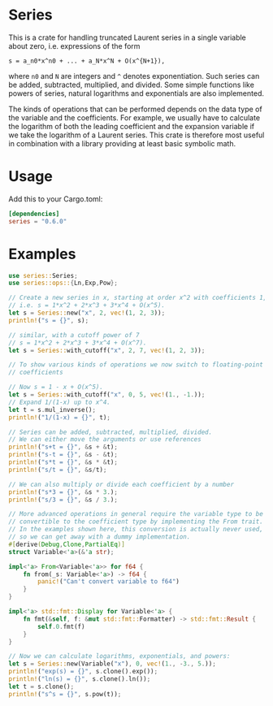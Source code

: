 # Series

This is a crate for handling truncated Laurent series in a single
variable about zero, i.e. expressions of the form

`s = a_n0*x^n0 + ... + a_N*x^N + O(x^{N+1}),`

where `n0` and `N` are integers and `^` denotes exponentiation. Such
series can be added, subtracted, multiplied, and divided. Some
simple functions like powers of series, natural logarithms and
exponentials are also implemented.

The kinds of operations that can be performed depends on the data
type of the variable and the coefficients. For example, we usually
have to calculate the logarithm of both the leading coefficient and
the expansion variable if we take the logarithm of a Laurent
series. This crate is therefore most useful in combination with a
library providing at least basic symbolic math.

# Usage

Add this to your Cargo.toml:

```toml
[dependencies]
series = "0.6.0"
```

# Examples

```rust
use series::Series;
use series::ops::{Ln,Exp,Pow};

// Create a new series in x, starting at order x^2 with coefficients 1, 2, 3,
// i.e. s = 1*x^2 + 2*x^3 + 3*x^4 + O(x^5).
let s = Series::new("x", 2, vec!(1, 2, 3));
println!("s = {}", s);

// similar, with a cutoff power of 7
// s = 1*x^2 + 2*x^3 + 3*x^4 + O(x^7).
let s = Series::with_cutoff("x", 2, 7, vec!(1, 2, 3));

// To show various kinds of operations we now switch to floating-point
// coefficients

// Now s = 1 - x + O(x^5).
let s = Series::with_cutoff("x", 0, 5, vec!(1., -1.));
// Expand 1/(1-x) up to x^4.
let t = s.mul_inverse();
println!("1/(1-x) = {}", t);

// Series can be added, subtracted, multiplied, divided.
// We can either move the arguments or use references
println!("s+t = {}", &s + &t);
println!("s-t = {}", &s - &t);
println!("s*t = {}", &s * &t);
println!("s/t = {}", &s/t);

// We can also multiply or divide each coefficient by a number
println!("s*3 = {}", &s * 3.);
println!("s/3 = {}", &s / 3.);

// More advanced operations in general require the variable type to be
// convertible to the coefficient type by implementing the From trait.
// In the examples shown here, this conversion is actually never used,
// so we can get away with a dummy implementation.
#[derive(Debug,Clone,PartialEq)]
struct Variable<'a>(&'a str);

impl<'a> From<Variable<'a>> for f64 {
    fn from(_s: Variable<'a>) -> f64 {
        panic!("Can't convert variable to f64")
    }
}

impl<'a> std::fmt::Display for Variable<'a> {
    fn fmt(&self, f: &mut std::fmt::Formatter) -> std::fmt::Result {
        self.0.fmt(f)
    }
}

// Now we can calculate logarithms, exponentials, and powers:
let s = Series::new(Variable("x"), 0, vec!(1., -3., 5.));
println!("exp(s) = {}", s.clone().exp());
println!("ln(s) = {}", s.clone().ln());
let t = s.clone();
println!("s^s = {}", s.pow(t));
```
